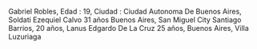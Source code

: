 Gabriel Robles, Edad : 19, Ciudad : Ciudad Autonoma De Buenos Aires, Soldati
Ezequiel Calvo     31 años    Buenos Aires, San Miguel City
Santiago Barrios, 20 años, Lanus
Edgardo De La Cruz 25 años, Buenos Aires, Villa Luzuriaga